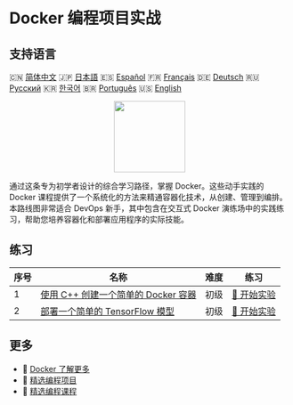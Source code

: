 # Docker 编程项目实战

## 支持语言

🇨🇳 [简体中文](README_zh.md) 🇯🇵 [日本語](README_ja.md) 🇪🇸 [Español](README_es.md) 🇫🇷 [Français](README_fr.md) 🇩🇪 [Deutsch](README_de.md) 🇷🇺 [Русский](README_ru.md) 🇰🇷 [한국어](README_ko.md) 🇧🇷 [Português](README_pt.md) 🇺🇸 [English](README.md) 

<div align="center">
<img width="128px" src="https://file.labex.io/path/X5zPui0XRqNx.png">
</div>

通过这条专为初学者设计的综合学习路径，掌握 Docker。这些动手实践的 Docker 课程提供了一个系统化的方法来精通容器化技术，从创建、管理到编排。本路线图非常适合 DevOps 新手，其中包含在交互式 Docker 演练场中的实践练习，帮助您培养容器化和部署应用程序的实际技能。

## 练习

|   序号 | 名称                                                                                                                 | 难度   | 练习                                                                                         |
|--------|----------------------------------------------------------------------------------------------------------------------|--------|----------------------------------------------------------------------------------------------|
|      1 | [使用 C++ 创建一个简单的 Docker 容器](https://labex.io/zh/courses/project-creating-a-simple-docker-container-in-cpp) | 初级   | [🚀 开始实验](https://labex.io/zh/courses/project-creating-a-simple-docker-container-in-cpp) |
|      2 | [部署一个简单的 TensorFlow 模型](https://labex.io/zh/courses/project-deploying-a-simple-tensorflow-model)            | 初级   | [🚀 开始实验](https://labex.io/zh/courses/project-deploying-a-simple-tensorflow-model)       |

## 更多

- 🔗 [Docker 了解更多](https://labex.io/zh/skilltrees/docker)
- 🔗 [精选编程项目](https://github.com/labex-labs/awesome-programming-projects)
- 🔗 [精选编程课程](https://github.com/labex-labs/awesome-programming-courses)

